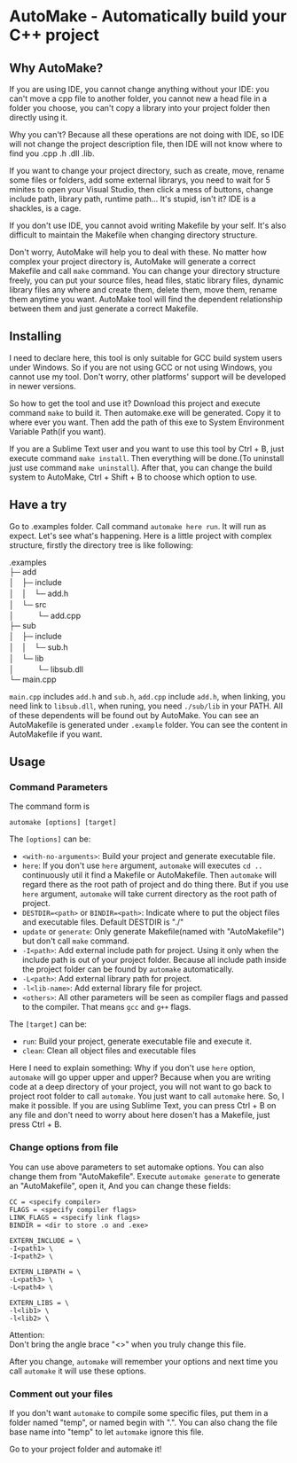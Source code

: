 # AutoMake - Automatically build your C++ project

## Why AutoMake?
If you are using IDE, you cannot change anything without your IDE: you can't move a cpp file to another folder, you cannot new a head file in a folder you choose, you can't copy a library into your project folder then directly using it.

Why you can't? Because all these operations are not doing with IDE, so IDE will not change the project description file, then IDE will not know where to find you .cpp .h .dll .lib.

If you want to change your project directory, such as create, move, rename some files or folders, add some external librarys, you need to wait for 5 minites to open your Visual Studio, then click a mess of buttons, change include path, library path, runtime path... It's stupid, isn't it? IDE is a shackles, is a cage.

If you don't use IDE, you cannot avoid writing Makefile by your self. It's also difficult to maintain the Makefile when changing directory structure.

Don't worry, AutoMake will help you to deal with these. No matter how complex your project directory is, AutoMake will generate a correct Makefile and call ``make`` command. You can change your directory structure freely, you can put your source files, head files, static library files, dynamic library files any where and create them, delete them, move them, rename them anytime you want. AutoMake tool will find the dependent relationship between them and just generate a correct Makefile.

## Installing
I need to declare here, this tool is only suitable for GCC build system users under Windows. So if you are not using GCC or not using Windows, you cannot use my tool. Don't worry, other platforms' support will be developed in newer versions.

So how to get the tool and use it? Download this project and execute command ``make`` to build it. Then automake.exe will be generated. Copy it to where ever you want. Then add the path of this exe to System Environment Variable Path(if you want).

If you are a Sublime Text user and you want to use this tool by Ctrl + B, just execute command ``make install``. Then everything will be done.(To uninstall just use command ``make uninstall``). After that, you can change the build system to AutoMake, Ctrl + Shift + B to choose which option to use.

## Have a try
Go to .examples folder. Call command ``automake here run``. It will run as expect.
Let's see what's happening. Here is a little project with complex structure, firstly the directory tree is like following:

.examples  
├─ add  
│　├─ include  
│　│　└─ add.h  
│　└─ src  
│　　　└─ add.cpp  
├─ sub  
│　├─ include  
│　│　└─ sub.h  
│　└─ lib  
│　　　└─ libsub.dll  
└─ main.cpp

``main.cpp`` includes ``add.h`` and ``sub.h``, ``add.cpp`` include ``add.h``, when linking, you need link to ``libsub.dll``, when runing, you need ``./sub/lib`` in your PATH. All of these dependents will be found out by AutoMake. You can see an AutoMakefile is generated under ``.example`` folder. You can see the content in AutoMakefile if you want.

## Usage

### Command Parameters
The command form is
```
automake [options] [target]
```

The ``[options]`` can be:
* ``<with-no-arguments>``: Build your project and generate executable file.
* ``here``: If you don't use ``here`` argument, ``automake`` will executes ``cd ..`` continuously util it find a Makefile or AutoMakefile. Then ``automake`` will regard there as the root path of project and do thing there. But if you use ``here`` argument, ``automake`` will take current directory as the root path of project.
* ``DESTDIR=<path>`` or ``BINDIR=<path>``: Indicate where to put the object files and executable files. Default DESTDIR is "./"
* ``update`` or ``generate``: Only generate Makefile(named with "AutoMakefile") but don't call ``make`` command.
* ``-I<path>``: Add external include path for project. Using it only when the include path is out of your project folder. Because all include path inside the project folder can be found by ``automake`` automatically.
* ``-L<path>``: Add external library path for project.
* ``-l<lib-name>``: Add external library file for project.
* ``<others>``: All other parameters will be seen as compiler flags and passed to the compiler. That means ``gcc`` and ``g++`` flags.

The ``[target]`` can be:
* ``run``: Build your project, generate executable file and execute it.
* ``clean``: Clean all object files and executable files

Here I need to explain something: Why if you don't use ``here`` option, ``automake`` will go upper upper and upper? Because when you are writing code at a deep directory of your project, you will not want to go back to project root folder to call ``automake``. You just want to call ``automake`` here. So, I make it possible. If you are using Sublime Text, you can press Ctrl + B on any file and don't need to worry about here dosen't has a Makefile, just press Ctrl + B.

### Change options from file
You can use above parameters to set automake options. You can also change them from "AutoMakefile". Execute
``automake generate`` to generate an "AutoMakefile", open it, And you can change these fields:
```
CC = <specify compiler> 
FLAGS = <specify compiler flags>
LINK_FLAGS = <specify link flags>
BINDIR = <dir to store .o and .exe>

EXTERN_INCLUDE = \
-I<path1> \
-I<path2> \

EXTERN_LIBPATH = \
-L<path3> \
-L<path4> \

EXTERN_LIBS = \
-l<lib1> \
-l<lib2> \
```
Attention:  
Don't bring the angle brace "<>" when you truly change this file.

After you change, ``automake`` will remember your options and next time you call ``automake`` it will use these options.

### Comment out your files
If you don't want ``automake`` to compile some specific files, put them in a folder named "temp", or named begin with ".". You can also chang the file base name into "temp" to let ``automake`` ignore this file.

Go to your project folder and automake it!